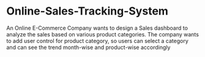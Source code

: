 # Online-Sales-Tracking-System
An Online E-Commerce Company wants to design a Sales dashboard to analyze the sales based on various product categories.  The company wants to add user control for product category, so users can select a category and can see the trend month-wise and product-wise accordingly
